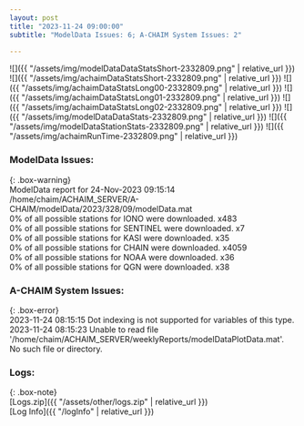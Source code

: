 ```yaml
---
layout: post
title: "2023-11-24 09:00:00"
subtitle: "ModelData Issues: 6; A-CHAIM System Issues: 2"

---
```


![]({{ "/assets/img/modelDataDataStatsShort-2332809.png" | relative_url }})
![]({{ "/assets/img/achaimDataStatsShort-2332809.png" | relative_url }})
![]({{ "/assets/img/achaimDataStatsLong00-2332809.png" | relative_url }})
![]({{ "/assets/img/achaimDataStatsLong01-2332809.png" | relative_url }})
![]({{ "/assets/img/achaimDataStatsLong02-2332809.png" | relative_url }})
![]({{ "/assets/img/modelDataDataStats-2332809.png" | relative_url }})
![]({{ "/assets/img/modelDataStationStats-2332809.png" | relative_url }})
![]({{ "/assets/img/achaimRunTime-2332809.png" | relative_url }})


### ModelData Issues:  
  
{: .box-warning}  
 ModelData report for 24-Nov-2023 09:15:14   
 /home/chaim/ACHAIM_SERVER/A-CHAIM/modelData/2023/328/09/modelData.mat   
 0% of all possible stations for IONO were downloaded. x483   
 0% of all possible stations for SENTINEL were downloaded. x7   
 0% of all possible stations for KASI were downloaded. x35   
 0% of all possible stations for CHAIN were downloaded. x4059   
 0% of all possible stations for NOAA were downloaded. x36   
 0% of all possible stations for QGN were downloaded. x38   
  
### A-CHAIM System Issues:  
  
{: .box-error}  
2023-11-24 08:15:15 Dot indexing is not supported for variables of this type.  
2023-11-24 08:15:23 Unable to read file '/home/chaim/ACHAIM_SERVER/weeklyReports/modelDataPlotData.mat'. No such file or directory.  

### Logs:  
  
{: .box-note}  
[Logs.zip]({{ "/assets/other/logs.zip" | relative_url }})  
[Log Info]({{ "/logInfo" | relative_url }})  
